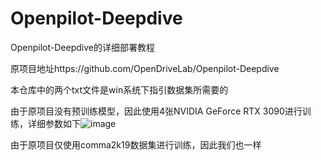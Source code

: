 # Openpilot-Deepdive
Openpilot-Deepdive的详细部署教程

原项目地址https://github.com/OpenDriveLab/Openpilot-Deepdive

本仓库中的两个txt文件是win系统下指引数据集所需要的

由于原项目没有预训练模型，因此使用4张NVIDIA GeForce RTX 3090进行训练，详细参数如下![image](https://github.com/Haibara567/Openpilot-Deepdive/assets/94728547/3efc35ff-9c89-4f4a-a4dc-97eeff02ca7c)

由于原项目仅使用comma2k19数据集进行训练，因此我们也一样
